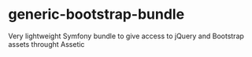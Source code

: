 generic-bootstrap-bundle
========================

Very lightweight Symfony bundle to give access to jQuery and Bootstrap assets throught Assetic

